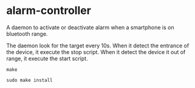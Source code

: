# alarm-controller
A daemon to activate or deactivate alarm when a smartphone is on bluetooth range.

The daemon look for the target every 10s.
When it detect the entrance of the device, it execute the stop script.
When it detect the device it out of range, it execute the start script.


```
make
```

```
sudo make install
```


